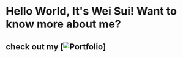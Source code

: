 # Hello World, It's Wei Sui! Want to know more about me? 
## check out my [![Portfolio](https://weekysui.github.io/portfolio/)]


